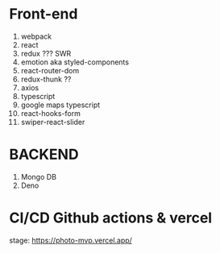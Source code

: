 # Front-end
1. webpack
2. react
3. redux ??? SWR
4. emotion aka styled-components
5. react-router-dom 
6. redux-thunk ??
7. axios
8. typescript
9. google maps typescript
10. react-hooks-form
11. swiper-react-slider

# BACKEND 
1. Mongo DB
2. Deno

# CI/CD Github actions & vercel
stage: https://photo-mvp.vercel.app/




